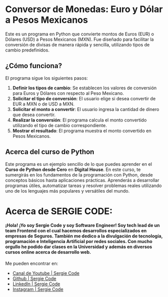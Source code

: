 # Conversor de Monedas: Euro y Dólar a Pesos Mexicanos

Este es un programa en Python que convierte montos de Euros (EUR) o Dólares (USD) a Pesos Mexicanos (MXN). Fue diseñado para facilitar la conversión de divisas de manera rápida y sencilla, utilizando tipos de cambio predefinidos.

## ¿Cómo funciona?

El programa sigue los siguientes pasos:

1. **Definir los tipos de cambio**: Se establecen los valores de conversión para Euros y Dólares con respecto al Peso Mexicano.
2. **Solicitar el tipo de conversión**: El usuario elige si desea convertir de EUR a MXN o de USD a MXN.
3. **Solicitar el monto a convertir**: El usuario ingresa la cantidad de dinero que desea convertir.
4. **Realizar la conversión**: El programa calcula el monto convertido utilizando el tipo de cambio correspondiente.
5. **Mostrar el resultado**: El programa muestra el monto convertido en Pesos Mexicanos.

## Acerca del curso de Python

Este programa es un ejemplo sencillo de lo que puedes aprender en el **Curso de Python desde Cero** en **Digital House**. En este curso, te sumergirás en los fundamentos de la programación con Python, desde conceptos básicos hasta aplicaciones prácticas. Aprenderás a desarrollar programas útiles, automatizar tareas y resolver problemas reales utilizando uno de los lenguajes más populares y versátiles del mundo.

# Acerca de SERGIE CODE:

#### ¡Hola! ¡Yo soy Sergie Code y soy Software Engineer! Soy tech lead de un team Frontend con el cual hacemos desarrollos especializados en empresas de Seguros. También me dedico a la divulgación de tecnología, programación e Inteligencia Artificial por redes sociales. Con mucho orgullo he podido dar clases en la Universidad y además en diversos cursos online acerca de desarrollo web.

Me pueden encontrar en: 

- [Canal de Youtube | Sergie Code](https://www.youtube.com/@SergieCode)  
- [Github | Sergie Code](https://github.com/sergiecode)  
- [LinkedIn | Sergie Code](https://www.linkedin.com/in/sergiecode/)  
- [Instagram | Sergie Code](https://www.instagram.com/sergiecode)  
